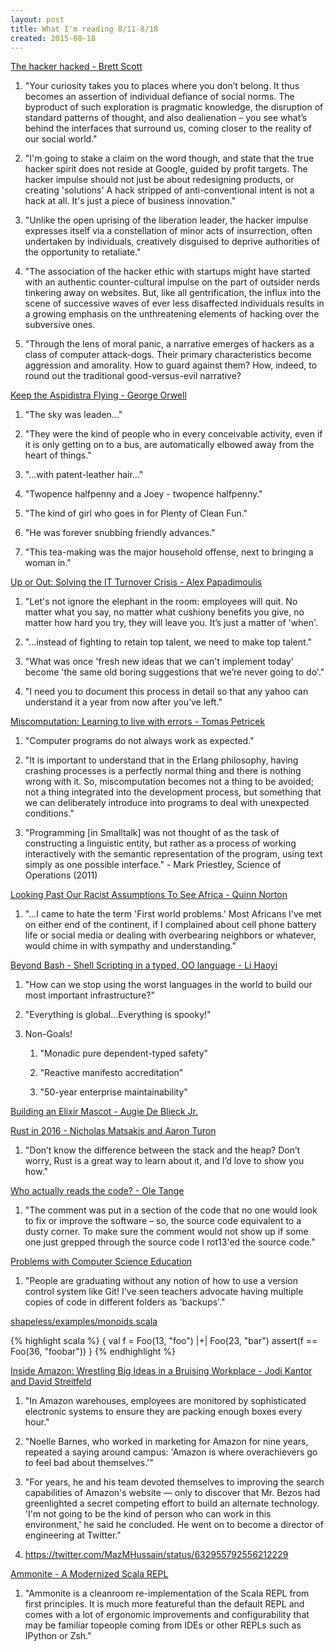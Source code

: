 ```yaml
---
layout: post
title: What I'm reading 8/11-8/18
created: 2015-08-18
---
```


[The hacker hacked - Brett Scott](http://aeon.co/magazine/technology/how-yuppies-hacked-the-original-hacker-ethos/)

1. "Your curiosity takes you to places where you don’t belong. It thus becomes an assertion of individual defiance of social norms. The byproduct of such exploration is pragmatic knowledge, the disruption of standard patterns of thought, and also dealienation – you see what’s behind the interfaces that surround us, coming closer to the reality of our social world."

2. "I'm going to stake a claim on the word though, and state that the true hacker spirit does not reside at Google, guided by profit targets. The hacker impulse should not just be about redesigning products, or creating 'solutions' A hack stripped of anti-conventional intent is not a hack at all. It's just a piece of business innovation."

3. "Unlike the open uprising of the liberation leader, the hacker impulse expresses itself via a constellation of minor acts of insurrection, often undertaken by individuals, creatively disguised to deprive authorities of the opportunity to retaliate."

4. "The association of the hacker ethic with startups might have started with an authentic counter-cultural impulse on the part of outsider nerds tinkering away on websites. But, like all gentrification, the influx into the scene of successive waves of ever less disaffected individuals results in a growing emphasis on the unthreatening elements of hacking over the subversive ones.

5. "Through the lens of moral panic, a narrative emerges of hackers as a class of computer attack-dogs. Their primary characteristics become aggression and amorality. How to guard against them? How, indeed, to round out the traditional good-versus-evil narrative?

[Keep the Aspidistra Flying - George Orwell](http://www.amazon.com/Keep-Aspidistra-Flying-George-Orwell/dp/0156468999)

1. "The sky was leaden..."

2. "They were the kind of people who in every conceivable activity, even if it is only getting on to a bus, are automatically elbowed away from the heart of things."

3. "...with patent-leather hair..."

4. "Twopence halfpenny and a Joey - twopence halfpenny."

5. "The kind of girl who goes in for Plenty of Clean Fun."

6. "He was forever snubbing friendly advances."

7. "This tea-making was the major household offense, next to bringing a woman in."

[Up or Out: Solving the IT Turnover Crisis - Alex Papadimoulis](http://thedailywtf.com/articles/Up-or-Out-Solving-the-IT-Turnover-Crisis)

1. "Let's not ignore the elephant in the room: employees will quit. No matter what you say, no matter what cushiony benefits you give, no matter how hard you try, they will leave you. It’s just a matter of 'when'.

2. "...instead of fighting to retain top talent, we need to make top talent."

3. "What was once 'fresh new ideas that we can't implement today' become 'the same old boring suggestions that we’re never going to do'."

4. "I need you to document this process in detail so that any yahoo can understand it a year from now after you’ve left."

[Miscomputation: Learning to live with errors - Tomas Petricek](http://tomasp.net/blog/2015/failures/)

1. "Computer programs do not always work as expected."

2. "It is important to understand that in the Erlang philosophy, having crashing processes is a perfectly normal thing and there is nothing wrong with it. So, miscomputation becomes not a thing to be avoided; not a thing integrated into the development process, but something that we can deliberately introduce into programs to deal with unexpected conditions."

3. "Programming [in Smalltalk] was not thought of as the task of constructing a linguistic entity, but rather as a process of working interactively with the semantic representation of the program, using text simply as one possible interface." - Mark Priestley, Science of Operations (2011)

[Looking Past Our Racist Assumptions To See Africa - Quinn Norton](https://medium.com/message/looking-past-our-racist-assumptions-to-see-africa-f5bddab648ea)

1. "...I came to hate the term 'First world problems.' Most Africans I've met on either end of the continent, if I complained about cell phone battery life or social media or dealing with overbearing neighbors or whatever, would chime in with sympathy and understanding."

[Beyond Bash - Shell Scripting in a typed, OO language - Li Haoyi](https://docs.google.com/presentation/d/11vZzXCfAA0aOFAuHA0nAvAzALGFGCH-dqHxx6XMgbk8/mobilepresent?pli%3D1&slide%3Did.p)

1. "How can we stop using the worst languages in the world to build our most important infrastructure?"

2. "Everything is global&#x2026;Everything is spooky!"

3. Non-Goals!

    1. "Monadic pure dependent-typed safety"

    2. "Reactive manifesto accreditation"

    3. "50-year enterprise maintainability"

[Building an Elixir Mascot - Augie De Blieck Jr.](http://variousandsundry.com/cs/blog/2014/05/24/building-an-elixir-mascot/)

[Rust in 2016 - Nicholas Matsakis and Aaron Turon](http://blog.rust-lang.org/2015/08/14/Next-year.html)

1. "Don’t know the difference between the stack and the heap? Don’t worry, Rust is a great way to learn about it, and I’d love to show you how."

[Who actually reads the code? - Ole Tange](https://www.fsf.org/blogs/community/who-actually-reads-the-code)

1. "The comment was put in a section of the code that no one would look to fix or improve the software &#x2013; so, the source code equivalent to a dusty corner. To make sure the comment would not show up if some one just grepped through the source code I rot13'ed the source code."

[Problems with Computer Science Education](https://www.fusionbox.com/blog/detail/problems-with-computer-science-education/567/)

1. "People are graduating without any notion of how to use a version control system like Git! I've seen teachers advocate having multiple copies of code in different folders as 'backups'."

[shapeless/examples/monoids.scala](https://github.com/milessabin/shapeless/blob/master/examples/src/main/scala/shapeless/examples/monoids.scala)

{% highlight scala %}
{
  val f = Foo(13, "foo") |+| Foo(23, "bar")
  assert(f == Foo(36, "foobar"))
}
{% endhighlight %}

[Inside Amazon: Wrestling Big Ideas in a Bruising Workplace - Jodi Kantor and David Streitfeld](http://mobile.nytimes.com/2015/08/16/technology/inside-amazon-wrestling-big-ideas-in-a-bruising-workplace.html?referrer)

1. "In Amazon warehouses, employees are monitored by sophisticated electronic systems to ensure they are packing enough boxes every hour."

2. "Noelle Barnes, who worked in marketing for Amazon for nine years, repeated a saying around campus: 'Amazon is where overachievers go to feel bad about themselves.'"

3. "For years, he and his team devoted themselves to improving the search capabilities of Amazon's website — only to discover that Mr. Bezos had greenlighted a secret competing effort to build an alternate technology. 'I'm not going to be the kind of person who can work in this environment,' he said he concluded. He went on to become a director of engineering at Twitter."

4. <https://twitter.com/MazMHussain/status/632955792556212229>

[Ammonite - A Modernized Scala REPL](http://lihaoyi.github.io/Ammonite/)

1. "Ammonite is a cleanroom re-implementation of the Scala REPL from first principles. It is much more featureful than the default REPL and comes with a lot of ergonomic improvements and configurability that may be familiar topeople coming from IDEs or other REPLs such as IPython or Zsh."
